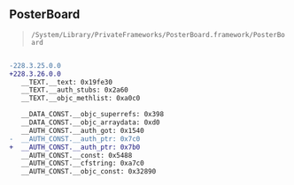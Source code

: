 ## PosterBoard

> `/System/Library/PrivateFrameworks/PosterBoard.framework/PosterBoard`

```diff

-228.3.25.0.0
+228.3.26.0.0
   __TEXT.__text: 0x19fe30
   __TEXT.__auth_stubs: 0x2a60
   __TEXT.__objc_methlist: 0xa0c0

   __DATA_CONST.__objc_superrefs: 0x398
   __DATA_CONST.__objc_arraydata: 0xd0
   __AUTH_CONST.__auth_got: 0x1540
-  __AUTH_CONST.__auth_ptr: 0x7c0
+  __AUTH_CONST.__auth_ptr: 0x7b0
   __AUTH_CONST.__const: 0x5488
   __AUTH_CONST.__cfstring: 0xa7c0
   __AUTH_CONST.__objc_const: 0x32890

```
